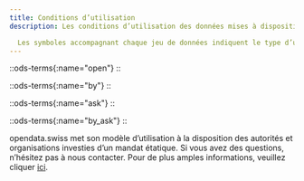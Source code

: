 ```yaml
---
title: Conditions d’utilisation
description: Les conditions d’utilisation des données mises à disposition par les autorités fédérales sur opendata.swiss sont régies par la législation en vigueur. Lorsque la loi prévoit que la source doit être indiquée, le jeu de données en question est assorti du symbole correspondant. Dans tous les autres cas, l’indication de la source est recommandée.

  Les symboles accompagnant chaque jeu de données indiquent le type d’utilisation autorisé. Tous les services proposant des données emploient les mêmes symboles.
---
```


::ods-terms{:name="open"}
::

::ods-terms{:name="by"}
::

::ods-terms{:name="ask"}
::

::ods-terms{:name="by_ask"}
::

opendata.swiss met son modèle d’utilisation à la disposition des autorités et organisations investies d’un mandat étatique. Si vous avez des questions, n’hésitez pas à nous contacter. Pour de plus amples informations, veuillez cliquer [ici](http://handbook.opendata.swiss/).

